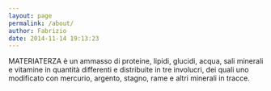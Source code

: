```yaml
---
layout: page
permalink: /about/
author: Fabrizio
date: 2014-11-14 19:13:23
---
```

MATERIATERZA è un ammasso di proteine, lipidi, glucidi, acqua, sali minerali e vitamine in quantità differenti e distribuite in tre involucri, dei quali uno modificato con mercurio, argento, stagno, rame e altri minerali in tracce.
